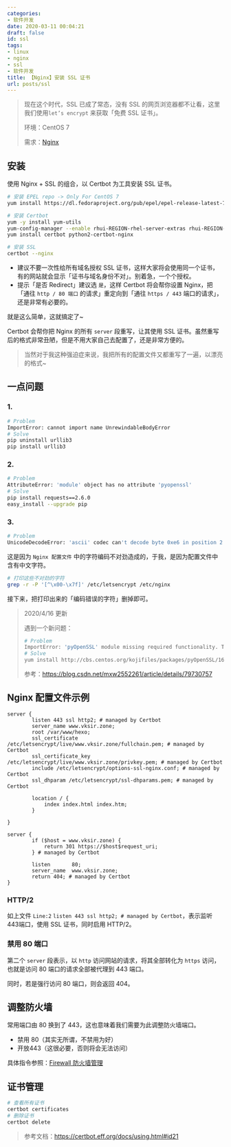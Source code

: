 ```yaml
---
categories:
- 软件开发
date: 2020-03-11 00:04:21
draft: false
id: ssl
tags:
- linux
- nginx
- ssl
- 软件开发
title: 【Nginx】安装 SSL 证书
url: posts/ssl
---
```


> 现在这个时代，SSL 已成了常态，没有 SSL 的网页浏览器都不让看，这里我们使用`let’s encrypt` 来获取「免费 SSL 证书」。
>
> 环境：CentOS 7
>
> 需求：[Nginx](https://www.vksir.zone/posts/nginx/)

## 安装

使用 Nginx + SSL 的组合，以 Certbot 为工具安装 SSL 证书。

<!-- more -->

```bash
# 安装 EPEL repo -> Only For CentOS 7
yum install https://dl.fedoraproject.org/pub/epel/epel-release-latest-7.noarch.rp

# 安装 Certbot
yum -y install yum-utils
yum-config-manager --enable rhui-REGION-rhel-server-extras rhui-REGION-rhel-server-optional
yum install certbot python2-certbot-nginx

# 安装 SSL
certbot --nginx
```

- 建议不要一次性给所有域名授权 SSL 证书，这样大家将会使用同一个证书，有的网站就会显示「证书与域名身份不对」。别着急，一个个授权。
- 提示「是否 Redirect」建议选 `是`，这样 Certbot 将会帮你设置 Nginx，把「通往 `http / 80 端口` 的请求」重定向到「通往 `https / 443` 端口的请求」，还是非常有必要的。

就是这么简单，这就搞定了~

Certbot 会帮你把 Nginx 的所有 `server` 段重写，让其使用 SSL 证书。虽然重写后的格式非常丑陋，但是不用大家自己去配置了，还是非常方便的。

> 当然对于我这种强迫症来说，我把所有的配置文件又都重写了一遍，以漂亮的格式~

## 一点问题

### 1.

```bash
# Problem
ImportError: cannot import name UnrewindableBodyError
# Solve
pip uninstall urllib3
pip install urllib3
```

### 2.

```bash
# Problem
AttributeError: 'module' object has no attribute 'pyopenssl'
# Solve
pip install requests==2.6.0
easy_install --upgrade pip
```

### 3.

```bash
# Problem
UnicodeDecodeError: 'ascii' codec can't decode byte 0xe6 in position 2: ordinal not in range(128)
```

这是因为 `Nginx 配置文件` 中的字符编码不对劲造成的，于我，是因为配置文件中含有中文字符。

```bash
# 打印这些不对劲的字符
grep -r -P '[^\x00-\x7f]' /etc/letsencrypt /etc/nginx
```

接下来，把打印出来的「编码错误的字符」删掉即可。

> 2020/4/16 更新
>
> 遇到一个新问题：
>
> ```sh
> # Problem
> ImportError: 'pyOpenSSL' module missing required functionality. Try upgrading to v0.14 or newer.
> # Solve
> yum install http://cbs.centos.org/kojifiles/packages/pyOpenSSL/16.2.0/3.el7/noarch/python2-pyOpenSSL-16.2.0-3.el7.noarch.rpm
> ```
>
> 参考：<u>https://blog.csdn.net/mxw2552261/article/details/79730757</u>

## Nginx 配置文件示例

```nginx
server {
        listen 443 ssl http2; # managed by Certbot
        server_name www.vksir.zone;
        root /var/www/hexo;
        ssl_certificate /etc/letsencrypt/live/www.vksir.zone/fullchain.pem; # managed by Certbot
        ssl_certificate_key /etc/letsencrypt/live/www.vksir.zone/privkey.pem; # managed by Certbot
        include /etc/letsencrypt/options-ssl-nginx.conf; # managed by Certbot
        ssl_dhparam /etc/letsencrypt/ssl-dhparams.pem; # managed by Certbot

        location / {
            index index.html index.htm;
        }

}

server {
        if ($host = www.vksir.zone) {
            return 301 https://$host$request_uri;
        } # managed by Certbot

        listen       80;
        server_name  www.vksir.zone;
        return 404; # managed by Certbot
}
```

### HTTP/2

如上文件 `Line:2` `listen 443 ssl http2; # managed by Certbot`，表示监听 443端口，使用 SSL 证书，同时启用 HTTP/2。

### 禁用 80 端口

第二个 `server` 段表示，以 `http` 访问网站的请求，将其全部转化为 `https` 访问，也就是访问 80 端口的请求全部被代理到 443 端口。

同时，若是强行访问 80 端口，则会返回 404。

## 调整防火墙

常用端口由 80 换到了 443，这也意味着我们需要为此调整防火墙端口。

- 禁用 80（其实无所谓，不禁用为好）
- 开放443（这很必要，否则将会无法访问）

具体指令参照：[Firewall 防火墙管理](https://www.vksir.zone/posts/ck7lsywxw0006z4jvcdpj1tag/)

## 证书管理

```sh
# 查看所有证书
certbot certificates
# 删除证书
certbot delete
```

> 参考文档：<u>https://certbot.eff.org/docs/using.html#id21</u>
